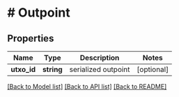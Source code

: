 # # Outpoint

## Properties

Name | Type | Description | Notes
------------ | ------------- | ------------- | -------------
**utxo_id** | **string** | serialized outpoint | [optional] 

[[Back to Model list]](../../README.md#documentation-for-models) [[Back to API list]](../../README.md#documentation-for-api-endpoints) [[Back to README]](../../README.md)


